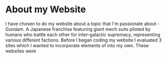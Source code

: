 # About my Website

I have chosen to do my website about a topic that I'm passionate about - Gundam. A Japanese franchise featuring giant mech suits piloted by humans who battle each other for inter-galactic supremacy, representing various different factions. 
Before I began coding my website I evaluated 3 sites which I wanted to incorporate elements of into my own. These websites were
